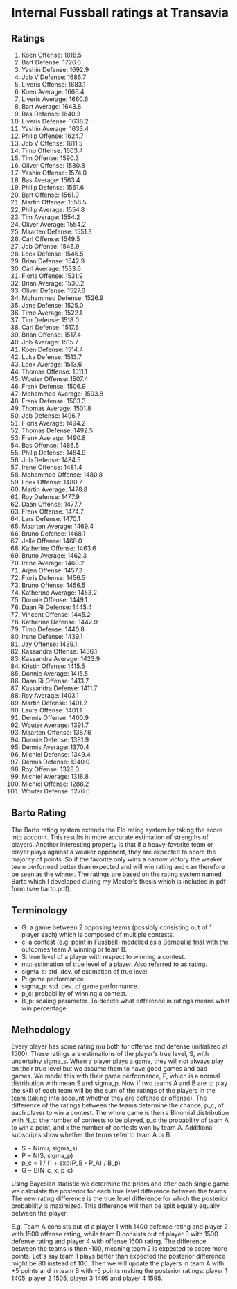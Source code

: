 # Internal Fussball ratings at Transavia
## Ratings
1. Koen Offense: 1818.5 
2. Bart Defense: 1726.6 
3. Yashin Defense: 1692.9 
4. Job V Defense: 1686.7 
5. Liveris Offense: 1683.1 
6. Koen Average: 1666.4 
7. Liveris Average: 1660.6 
8. Bart Average: 1643.8 
9. Bas Defense: 1640.3 
10. Liveris Defense: 1638.2 
11. Yashin Average: 1633.4 
12. Philip Offense: 1624.7 
13. Job V Offense: 1611.5 
14. Timo Offense: 1603.4 
15. Tim Offense: 1590.3 
16. Oliver Offense: 1580.8 
17. Yashin Offense: 1574.0 
18. Bas Average: 1563.4 
19. Philip  Defense: 1561.6 
20. Bart Offense: 1561.0 
21. Martin Offense: 1556.5 
22. Philip Average: 1554.8 
23. Tim Average: 1554.2 
24. Oliver Average: 1554.2 
25. Maarten Defense: 1551.3 
26. Carl Offense: 1549.5 
27. Job Offense: 1546.9 
28. Loek Defense: 1546.5 
29. Brian Defense: 1542.9 
30. Carl Average: 1533.6 
31. Floris Offense: 1531.9 
32. Brian Average: 1530.2 
33. Oliver Defense: 1527.6 
34. Mohammed Defense: 1526.9 
35. Jane Defense: 1525.0 
36. Timo Average: 1522.1 
37. Tim Defense: 1518.0 
38. Carl Defense: 1517.6 
39. Brian Offense: 1517.4 
40. Job Average: 1515.7 
41. Koen Defense: 1514.4 
42. Luka Defense: 1513.7 
43. Loek Average: 1513.6 
44. Thomas Offense: 1511.1 
45. Wouter Offense: 1507.4 
46. Frenk Defense: 1506.9 
47. Mohammed Average: 1503.8 
48. Frenk  Defense: 1503.3 
49. Thomas Average: 1501.8 
50. Job  Defense: 1496.7 
51. Floris Average: 1494.2 
52. Thomas Defense: 1492.5 
53. Frenk Average: 1490.8 
54. Bas Offense: 1486.5 
55. Philip Defense: 1484.9 
56. Job Defense: 1484.5 
57. Irene Offense: 1481.4 
58. Mohammed Offense: 1480.8 
59. Loek Offense: 1480.7 
60. Martin Average: 1478.8 
61. Roy Defense: 1477.9 
62. Daan Offense: 1477.7 
63. Frenk Offense: 1474.7 
64. Lars Defense: 1470.1 
65. Maarten Average: 1469.4 
66. Bruno Defense: 1468.1 
67. Jelle Offense: 1468.0 
68. Katherine Offense: 1463.6 
69. Bruno Average: 1462.3 
70. Irene Average: 1460.2 
71. Arjen Offense: 1457.3 
72. Floris Defense: 1456.5 
73. Bruno Offense: 1456.5 
74. Katherine Average: 1453.2 
75. Donnie Offense: 1449.1 
76. Daan Ri Defense: 1445.4 
77. Vincent Offense: 1445.2 
78. Katherine Defense: 1442.9 
79. Timo Defense: 1440.8 
80. Irene Defense: 1439.1 
81. Jay Offense: 1439.1 
82. Kassandra Offense: 1436.1 
83. Kassandra Average: 1423.9 
84. Kristin Offense: 1415.5 
85. Donnie Average: 1415.5 
86. Daan Ri Offense: 1413.7 
87. Kassandra Defense: 1411.7 
88. Roy Average: 1403.1 
89. Martin Defense: 1401.2 
90. Laura Offense: 1401.1 
91. Dennis Offense: 1400.9 
92. Wouter Average: 1391.7 
93. Maarten Offense: 1387.6 
94. Donnie Defense: 1381.9 
95. Dennis Average: 1370.4 
96. Michiel Defense: 1349.4 
97. Dennis Defense: 1340.0 
98. Roy Offense: 1328.3 
99. Michiel Average: 1318.8 
100. Michiel Offense: 1288.2 
101. Wouter Defense: 1276.0 

## Barto Rating
The Barto rating system extends the Elo rating system by taking the score into account. This results in more accurate estimation of strengths of players. Another interesting property is that if a heavy-favorite team or player plays against a weaker opponent, they are expected to score the majority of points. So if the favorite only wins a narrow victory the weaker team performed better than expected and will win rating and can therefore be seen as the winner. The ratings are based on the rating system named Barto which I developed during my Master's thesis which is included in pdf-form (see barto.pdf).
## Terminology
- G: a game between 2 opposing teams (possibly consisting out of 1 player each) which is composed of multiple contests.
- c: a contest (e.g. point in Fussball) modelled as a Bernoullia trial with the outcomes team A winning or team B.
- S: true level of a player with respect to winning a contest.
- mu: estimation of true level of a player. Also referred to as rating.
- sigma_s: std. dev. of estimation of true level.
- P: game performance.
- sigma_p: std. dev. of game performance.
- p_c: probability of winning a contest.
- B_p: scaling parameter. To decide what difference in ratings means what win percentage.
## Methodology
Every player has some rating mu both for offense and defense (initialized at 1500). These ratings are estimations of the player's true level, S, with uncertainy sigma_s. When a player plays a game, they will not always play on their true level but we assume them to have good games and bad games. We model this with their game performance, P, which is a normal distribution with mean S and sigma_p. Now if two teams A and B are to play the skill of each team will be the sum of the ratings of the players in the team (taking into account whether they are defense or offense). The difference of the ratings between the teams determine the chance, p_c, of each player to win a contest. The whole game is then a Binomial distribution with N_c: the number of contests to be played, p_c the probability of team A to win a point, and x the number of contests won by team A. Additional subscripts show whether the terms refer to team A or B
- S ~ N(mu, sigma_s)
- P ~ N(S, sigma_p)
- p_c = 1 / (1 + exp(P_B - P_A) / B_p)
- G ~ B(N_c, x, p_c)

Using Bayesian statistic we determine the priors and after each single game we calculate the posterior for each true level difference between the teams. The new rating difference is the true level difference for which the posterior probability is maximized. This difference will then be split equally equally between the player. 

E.g. Team A consists out of a player 1 with 1400 defense rating and player 2 with 1500 offense rating, while team B consists out of player 3 with 1500 defense rating and player 4 with offense 1600 rating. The difference between the teams is then -100, meaning team 2 is expected to score more points. Let's say team 1 plays better than expected the posterior difference might be 80 instead of 100. Then we will update the players in team A with +5 points and in team B with -5 points making the posterior ratings: player 1 1405, player 2 1505, player 3 1495 and player 4 1595.
